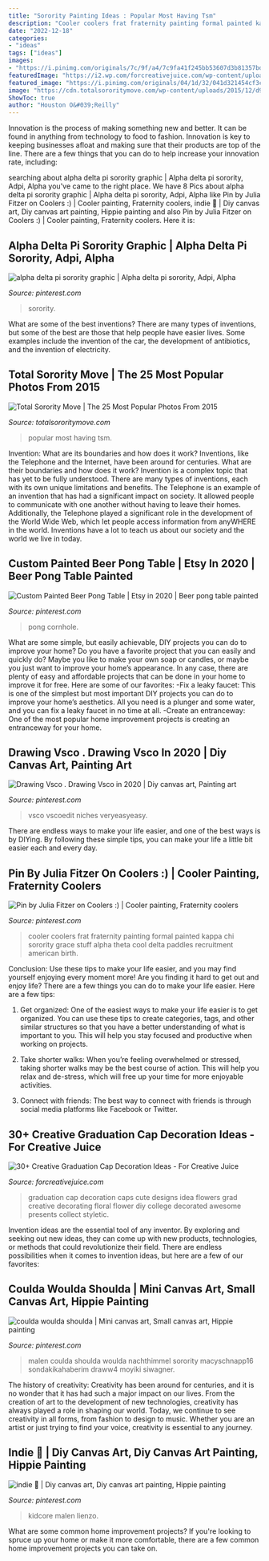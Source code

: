 ```yaml
---
title: "Sorority Painting Ideas : Popular Most Having Tsm"
description: "Cooler coolers frat fraternity painting formal painted kappa chi sorority grace stuff alpha theta cool delta paddles recruitment american birth"
date: "2022-12-18"
categories:
- "ideas"
tags: ["ideas"]
images:
- "https://i.pinimg.com/originals/7c/9f/a4/7c9fa41f245bb53607d3b81357bdbbed.png"
featuredImage: "https://i2.wp.com/forcreativejuice.com/wp-content/uploads/2016/05/graduation-cap-decoration-ideas/11-graduation-cap-decoration-ideas.jpg?w=600"
featured_image: "https://i.pinimg.com/originals/04/1d/32/041d321454cf3c7af00d43973e76c1e3.jpg"
image: "https://cdn.totalsororitymove.com/wp-content/uploads/2015/12/d94004121e19db221c9fbb1aeb42cd0f.jpg"
ShowToc: true
author: "Houston O&#039;Reilly"
---
```



Innovation is the process of making something new and better. It can be found in anything from technology to food to fashion. Innovation is key to keeping businesses afloat and making sure that their products are top of the line. There are a few things that you can do to help increase your innovation rate, including:

	

		
searching about alpha delta pi sorority graphic | Alpha delta pi sorority, Adpi, Alpha you've came to the right place. We have 8 Pics about alpha delta pi sorority graphic | Alpha delta pi sorority, Adpi, Alpha like Pin by Julia Fitzer on Coolers :) | Cooler painting, Fraternity coolers, indie 🍄 | Diy canvas art, Diy canvas art painting, Hippie painting and also Pin by Julia Fitzer on Coolers :) | Cooler painting, Fraternity coolers. Here it is:
		
    
## Alpha Delta Pi Sorority Graphic | Alpha Delta Pi Sorority, Adpi, Alpha

<img loading=lazy src="https://i.pinimg.com/originals/7c/9f/a4/7c9fa41f245bb53607d3b81357bdbbed.png" onerror="this.onerror=null;this.src='https://tse3.mm.bing.net/th?id=OIP.xsXSUb3d900UlUadiJuycQHaKa&amp;pid=15.1';" alt="alpha delta pi sorority graphic | Alpha delta pi sorority, Adpi, Alpha">

_Source: pinterest.com_

>sorority. 

	

What are some of the best inventions?
There are many types of inventions, but some of the best are those that help people have easier lives. Some examples include the invention of the car, the development of antibiotics, and the invention of electricity.

    
## Total Sorority Move | The 25 Most Popular Photos From 2015

<img loading=lazy src="https://cdn.totalsororitymove.com/wp-content/uploads/2015/12/d94004121e19db221c9fbb1aeb42cd0f.jpg" onerror="this.onerror=null;this.src='https://tse2.mm.bing.net/th?id=OIP.ViAu7ZXyMcn_kUUgmQ97rQHaLH&amp;pid=15.1';" alt="Total Sorority Move | The 25 Most Popular Photos From 2015">

_Source: totalsororitymove.com_

>popular most having tsm. 

	

Invention: What are its boundaries and how does it work?
Inventions, like the Telephone and the Internet, have been around for centuries. What are their boundaries and how does it work? Invention is a complex topic that has yet to be fully understood. There are many types of inventions, each with its own unique limitations and benefits. The Telephone is an example of an invention that has had a significant impact on society. It allowed people to communicate with one another without having to leave their homes. Additionally, the Telephone played a significant role in the development of the World Wide Web, which let people access information from anyWHERE in the world. Inventions have a lot to teach us about our society and the world we live in today.

    
## Custom Painted Beer Pong Table | Etsy In 2020 | Beer Pong Table Painted

<img loading=lazy src="https://i.pinimg.com/originals/b6/bd/4b/b6bd4b5191f3ca2c3e627516aae7d428.jpg" onerror="this.onerror=null;this.src='https://tse4.mm.bing.net/th?id=OIP.Pjqf0nLoppnemZnD5B0zuwHaJ4&amp;pid=15.1';" alt="Custom Painted Beer Pong Table | Etsy in 2020 | Beer pong table painted">

_Source: pinterest.com_

>pong cornhole. 

	

What are some simple, but easily achievable, DIY projects you can do to improve your home?
Do you have a favorite project that you can easily and quickly do? Maybe you like to make your own soap or candles, or maybe you just want to improve your home’s appearance. In any case, there are plenty of easy and affordable projects that can be done in your home to improve it for free. Here are some of our favorites: 
-Fix a leaky faucet: This is one of the simplest but most important DIY projects you can do to improve your home’s aesthetics. All you need is a plunger and some water, and you can fix a leaky faucet in no time at all. 
-Create an entranceway: One of the most popular home improvement projects is creating an entranceway for your home.

    
## Drawing Vsco . Drawing Vsco In 2020 | Diy Canvas Art, Painting Art

<img loading=lazy src="https://i.pinimg.com/originals/51/37/9c/51379ca96ead712b67a929430376c8d6.jpg" onerror="this.onerror=null;this.src='https://tse4.mm.bing.net/th?id=OIP.mbxWc31NT6gYHQ3GGVJCwAHaNK&amp;pid=15.1';" alt="Drawing Vsco . Drawing Vsco in 2020 | Diy canvas art, Painting art">

_Source: pinterest.com_

>vsco vscoedit niches veryeasyeasy. 

	

There are endless ways to make your life easier, and one of the best ways is by DIYing. By following these simple tips, you can make your life a little bit easier each and every day.

    
## Pin By Julia Fitzer On Coolers :) | Cooler Painting, Fraternity Coolers

<img loading=lazy src="http://media-cache-ec0.pinimg.com/1200x/82/17/26/821726270de164bb252542f3d44c67d5.jpg" onerror="this.onerror=null;this.src='https://tse2.mm.bing.net/th?id=OIP.1zHpeuHI-QjgvuNDLLjwFgHaJ4&amp;pid=15.1';" alt="Pin by Julia Fitzer on Coolers :) | Cooler painting, Fraternity coolers">

_Source: pinterest.com_

>cooler coolers frat fraternity painting formal painted kappa chi sorority grace stuff alpha theta cool delta paddles recruitment american birth. 

	

Conclusion: Use these tips to make your life easier, and you may find yourself enjoying every moment more!
Are you finding it hard to get out and enjoy life? There are a few things you can do to make your life easier. Here are a few tips: 
1. Get organized: One of the easiest ways to make your life easier is to get organized. You can use these tips to create categories, tags, and other similar structures so that you have a better understanding of what is important to you. This will help you stay focused and productive when working on projects. 

2. Take shorter walks: When you’re feeling overwhelmed or stressed, taking shorter walks may be the best course of action. This will help you relax and de-stress, which will free up your time for more enjoyable activities. 

3. Connect with friends: The best way to connect with friends is through social media platforms like Facebook or Twitter.

    
## 30+ Creative Graduation Cap Decoration Ideas - For Creative Juice

<img loading=lazy src="https://i2.wp.com/forcreativejuice.com/wp-content/uploads/2016/05/graduation-cap-decoration-ideas/11-graduation-cap-decoration-ideas.jpg?w=600" onerror="this.onerror=null;this.src='https://tse3.mm.bing.net/th?id=OIP.sn6AmuBA5mxMHIaYVL41nwHaJ4&amp;pid=15.1';" alt="30+ Creative Graduation Cap Decoration Ideas - For Creative Juice">

_Source: forcreativejuice.com_

>graduation cap decoration caps cute designs idea flowers grad creative decorating floral flower diy college decorated awesome presents collect styletic. 

	

Invention ideas are the essential tool of any inventor. By exploring and seeking out new ideas, they can come up with new products, technologies, or methods that could revolutionize their field. There are endless possibilities when it comes to invention ideas, but here are a few of our favorites:

    
## Coulda Woulda Shoulda | Mini Canvas Art, Small Canvas Art, Hippie Painting

<img loading=lazy src="https://i.pinimg.com/originals/f2/e1/c4/f2e1c41e48021d55100f420c5bb6cfb1.jpg" onerror="this.onerror=null;this.src='https://tse1.mm.bing.net/th?id=OIP.GtDJXwC4HyETWEdAPIf6-wHaNK&amp;pid=15.1';" alt="coulda woulda shoulda | Mini canvas art, Small canvas art, Hippie painting">

_Source: pinterest.com_

>malen coulda shoulda woulda nachthimmel sorority macyschnapp16 sondakikahaberim draww4 moyiki siwagner. 

	

The history of creativity:
Creativity has been around for centuries, and it is no wonder that it has had such a major impact on our lives. From the creation of art to the development of new technologies, creativity has always played a role in shaping our world. Today, we continue to see creativity in all forms, from fashion to design to music. Whether you are an artist or just trying to find your voice, creativity is essential to any journey.

    
## Indie 🍄 | Diy Canvas Art, Diy Canvas Art Painting, Hippie Painting

<img loading=lazy src="https://i.pinimg.com/originals/04/1d/32/041d321454cf3c7af00d43973e76c1e3.jpg" onerror="this.onerror=null;this.src='https://tse1.mm.bing.net/th?id=OIP.qOor4ROOUcmrxhmZLh4rJwHaJ4&amp;pid=15.1';" alt="indie 🍄 | Diy canvas art, Diy canvas art painting, Hippie painting">

_Source: pinterest.com_

>kidcore malen lienzo. 

	

What are some common home improvement projects?
If you're looking to spruce up your home or make it more comfortable, there are a few common home improvement projects you can take on.

